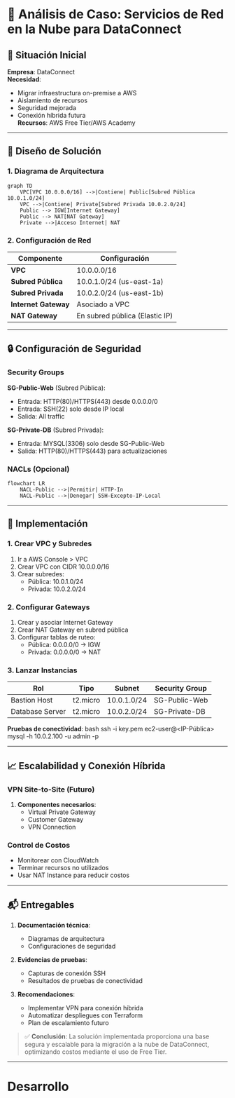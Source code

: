 # 🛜 Análisis de Caso: Servicios de Red en la Nube para DataConnect

## 📍 Situación Inicial
**Empresa**: DataConnect  
**Necesidad**:  
- Migrar infraestructura on-premise a AWS  
- Aislamiento de recursos  
- Seguridad mejorada  
- Conexión híbrida futura  
**Recursos**: AWS Free Tier/AWS Academy  

---

## 🔧 Diseño de Solución

### 1. Diagrama de Arquitectura
```mermaid
graph TD
    VPC[VPC 10.0.0.0/16] -->|Contiene| Public[Subred Pública 10.0.1.0/24]
    VPC -->|Contiene| Private[Subred Privada 10.0.2.0/24]
    Public --> IGW[Internet Gateway]
    Public --> NAT[NAT Gateway]
    Private -->|Acceso Internet| NAT
```

### 2. Configuración de Red
| Componente           | Configuración                  |
|----------------------|--------------------------------|
| **VPC**              | 10.0.0.0/16                   |
| **Subred Pública**   | 10.0.1.0/24 (us-east-1a)      |
| **Subred Privada**   | 10.0.2.0/24 (us-east-1b)      |
| **Internet Gateway** | Asociado a VPC                |
| **NAT Gateway**      | En subred pública (Elastic IP) |

---

## 🔒 Configuración de Seguridad

### Security Groups
**SG-Public-Web** (Subred Pública):
- Entrada: HTTP(80)/HTTPS(443) desde 0.0.0.0/0  
- Entrada: SSH(22) solo desde IP local  
- Salida: All traffic  

**SG-Private-DB** (Subred Privada):
- Entrada: MYSQL(3306) solo desde SG-Public-Web  
- Salida: HTTP(80)/HTTPS(443) para actualizaciones  

### NACLs (Opcional)
```mermaid
flowchart LR
    NACL-Public -->|Permitir| HTTP-In
    NACL-Public -->|Denegar| SSH-Excepto-IP-Local
```

---

## 🚀 Implementación

### 1. Crear VPC y Subredes
1. Ir a AWS Console > VPC
2. Crear VPC con CIDR 10.0.0.0/16
3. Crear subredes:
   - Pública: 10.0.1.0/24
   - Privada: 10.0.2.0/24

### 2. Configurar Gateways
1. Crear y asociar Internet Gateway
2. Crear NAT Gateway en subred pública
3. Configurar tablas de ruteo:
   - Pública: 0.0.0.0/0 → IGW
   - Privada: 0.0.0.0/0 → NAT

### 3. Lanzar Instancias
| Rol            | Tipo      | Subnet     | Security Group |
|----------------|-----------|------------|----------------|
| Bastion Host   | t2.micro  | 10.0.1.0/24| SG-Public-Web  |
| Database Server| t2.micro  | 10.0.2.0/24| SG-Private-DB  |

**Pruebas de conectividad**:
bash
ssh -i key.pem ec2-user@<IP-Pública>
mysql -h 10.0.2.100 -u admin -p

---

## 📈 Escalabilidad y Conexión Híbrida

### VPN Site-to-Site (Futuro)
1. **Componentes necesarios**:
   - Virtual Private Gateway
   - Customer Gateway
   - VPN Connection

### Control de Costos
- Monitorear con CloudWatch
- Terminar recursos no utilizados
- Usar NAT Instance para reducir costos

---

## 📬 Entregables

1. **Documentación técnica**:
   - Diagramas de arquitectura
   - Configuraciones de seguridad

2. **Evidencias de pruebas**:
   - Capturas de conexión SSH
   - Resultados de pruebas de conectividad

3. **Recomendaciones**:
   - Implementar VPN para conexión híbrida
   - Automatizar despliegues con Terraform
   - Plan de escalamiento futuro

> ✅ **Conclusión**: La solución implementada proporciona una base segura y escalable para la migración a la nube de DataConnect, optimizando costos mediante el uso de Free Tier.

---

# Desarrollo

